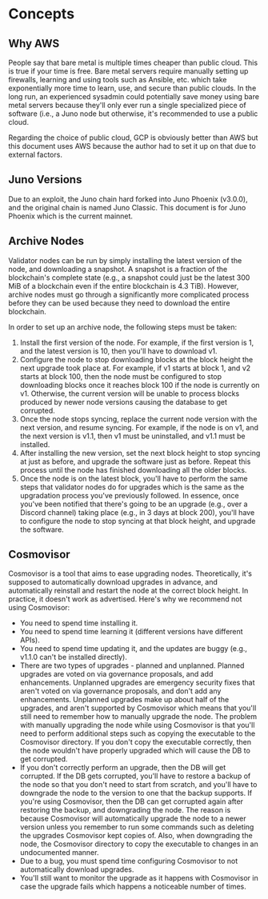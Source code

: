# Concepts

## Why AWS

People say that bare metal is multiple times cheaper than public cloud. This is true if your time is free. Bare metal servers require manually setting up firewalls, learning and using tools such as Ansible, etc. which take exponentially more time to learn, use, and secure than public clouds. In the long run, an experienced sysadmin could potentially save money using bare metal servers because they'll only ever run a single specialized piece of software (i.e., a Juno node but otherwise, it's recommended to use a public cloud.

Regarding the choice of public cloud, GCP is obviously better than AWS but this document uses AWS because the author had to set it up on that due to external factors.

## Juno Versions

Due to an exploit, the Juno chain hard forked into Juno Phoenix (v3.0.0), and the original chain is named Juno Classic. This document is for Juno Phoenix which is the current mainnet.

## Archive Nodes

Validator nodes can be run by simply installing the latest version of the node, and downloading a snapshot. A snapshot is a fraction of the blockchain's complete state (e.g., a snapshot could just be the latest 300 MiB of a blockchain even if the entire blockchain is 4.3 TiB). However, archive nodes must go through a significantly more complicated process before they can be used because they need to download the entire blockchain.

In order to set up an archive node, the following steps must be taken:

1. Install the first version of the node. For example, if the first version is 1, and the latest version is 10, then you'll have to download v1.
2. Configure the node to stop downloading blocks at the block height the next upgrade took place at. For example, if v1 starts at block 1, and v2 starts at block 100, then the node must be configured to stop downloading blocks once it reaches block 100 if the node is currently on v1. Otherwise, the current version will be unable to process blocks produced by newer node versions causing the database to get corrupted.
3. Once the node stops syncing, replace the current node version with the next version, and resume syncing. For example, if the node is on v1, and the next version is v1.1, then v1 must be uninstalled, and v1.1 must be installed.
4. After installing the new version, set the next block height to stop syncing at just as before, and upgrade the software just as before. Repeat this process until the node has finished downloading all the older blocks.
5. Once the node is on the latest block, you'll have to perform the same steps that validator nodes do for upgrades which is the same as the upgradation process you've previously followed. In essence, once you've been notified that there's going to be an upgrade (e.g., over a Discord channel) taking place (e.g., in 3 days at block 200), you'll have to configure the node to stop syncing at that block height, and upgrade the software.

## Cosmovisor

Cosmovisor is a tool that aims to ease upgrading nodes. Theoretically, it's supposed to automatically download upgrades in advance, and automatically reinstall and restart the node at the correct block height. In practice, it doesn't work as advertised. Here's why we recommend not using Cosmovisor:

- You need to spend time installing it.
- You need to spend time learning it (different versions have different APIs).
- You need to spend time updating it, and the updates are buggy (e.g., v1.1.0 can't be installed directly).
- There are two types of upgrades - planned and unplanned. Planned upgrades are voted on via governance proposals, and add enhancements. Unplanned upgrades are emergency security fixes that aren't voted on via governance proposals, and don't add any enhancements. Unplanned upgrades make up about half of the upgrades, and aren't supported by Cosmovisor which means that you'll still need to remember how to manually upgrade the node. The problem with manually upgrading the node while using Cosmovisor is that you'll need to perform additional steps such as copying the executable to the Cosmovisor directory. If you don't copy the executable correctly, then the node wouldn't have properly upgraded which will cause the DB to get corrupted.
- If you don't correctly perform an upgrade, then the DB will get corrupted. If the DB gets corrupted, you'll have to restore a backup of the node so that you don't need to start from scratch, and you'll have to downgrade the node to the version to one that the backup supports. If you're using Cosmovisor, then the DB can get corrupted again after restoring the backup, and downgrading the node. The reason is because Cosmovisor will automatically upgrade the node to a newer version unless you remember to run some commands such as deleting the upgrades Cosmovisor kept copies of. Also, when downgrading the node, the Cosmovisor directory to copy the executable to changes in an undocumented manner.
- Due to a bug, you must spend time configuring Cosmovisor to not automatically download upgrades.
- You'll still want to monitor the upgrade as it happens with Cosmovisor in case the upgrade fails which happens a noticeable number of times.
